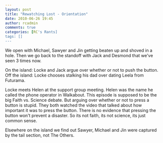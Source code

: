 ```yaml
---
layout: post
title: "Rewatching Lost - Orientation"
date: 2010-06-26 19:45
author: rcadmin
comments: true
categories: [RC's Rants]
tags: []
---
```

We open with Michael, Sawyer and Jin getting beaten up and shoved in a hole. Then we go back to the standoff with Jack and Desmond that we've seen 3 times now. 

On the island: Locke and Jack argue over whether or not to push the button. 
Off the island: Locke chooses stalking his dad over dating Leela from Futurama.

Locke meets Helen at the support group meeting. Helen was the name he called the phone operator in Walkabout. This episode is supposed to be the big Faith vs. Science debate. But arguing over whether or not to press a button is stupid. They both watched the video that talked about how important it was to press the button. There is no evidence that pressing the button won't prevent a disaster. So its not faith, its not science, its just common sense. 

Elsewhere on the island we find out Sawyer, Michael and Jin were captured by the tail section, not The Others. 
